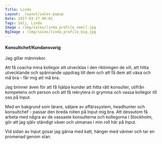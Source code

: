 ```yaml
---
Title: Linda
Layout: _layout/sales-popup
Date: 2017-03-27 00:01
Tags: Sälj, Linda
Image : /img/sales/linda_profile_small.jpg
BgImage : /img/sales/linda_profile_big.jpg
---
```


#### Konsultchef/Kundansvarig
Jag gillar människor.

Att få coacha mina kollegor att utvecklas i den riktningen de vill, att hitta utvecklande och spännande uppdrag till dem och att få dem att växa och må bra - får mig att må bra.

Jag brinner även för att få hjälpa kunder att hitta rätt konsulter, utifrån kompetens och person och att få rekrytera in grymma och vassa kollegor till oss på Input.

Med en bakgrund som lärare, säljare av affärssystem, headhunter och konsultchef - passar den breda rollen på Input mig bra. Att dessutom få arbeta med några av de vassaste konsulterna och kollegorna i Stockholm, gör att jag själv ständigt växer och utmanas i min roll här på Input.

Vid sidan av Input gosar jag gärna med katt, hänger med vänner och tar en promenad genom stan.
